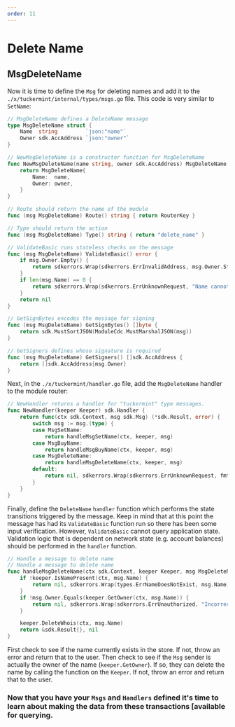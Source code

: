 ```yaml
---
order: 11
---
```


# Delete Name

## MsgDeleteName

Now it is time to define the `Msg` for deleting names and add it to the `./x/tuckermint/internal/types/msgs.go` file. This code is very similar to `SetName`:

```go
// MsgDeleteName defines a DeleteName message
type MsgDeleteName struct {
	Name  string         `json:"name"`
	Owner sdk.AccAddress `json:"owner"`
}

// NewMsgDeleteName is a constructor function for MsgDeleteName
func NewMsgDeleteName(name string, owner sdk.AccAddress) MsgDeleteName {
	return MsgDeleteName{
		Name:  name,
		Owner: owner,
	}
}

// Route should return the name of the module
func (msg MsgDeleteName) Route() string { return RouterKey }

// Type should return the action
func (msg MsgDeleteName) Type() string { return "delete_name" }

// ValidateBasic runs stateless checks on the message
func (msg MsgDeleteName) ValidateBasic() error {
	if msg.Owner.Empty() {
		return sdkerrors.Wrap(sdkerrors.ErrInvalidAddress, msg.Owner.String())
	}
	if len(msg.Name) == 0 {
		return sdkerrors.Wrap(sdkerrors.ErrUnknownRequest, "Name cannot be empty")
	}
	return nil
}

// GetSignBytes encodes the message for signing
func (msg MsgDeleteName) GetSignBytes() []byte {
	return sdk.MustSortJSON(ModuleCdc.MustMarshalJSON(msg))
}

// GetSigners defines whose signature is required
func (msg MsgDeleteName) GetSigners() []sdk.AccAddress {
	return []sdk.AccAddress{msg.Owner}
}
```

Next, in the `./x/tuckermint/handler.go` file, add the `MsgDeleteName` handler to the module router:

```go
// NewHandler returns a handler for "tuckermint" type messages.
func NewHandler(keeper Keeper) sdk.Handler {
	return func(ctx sdk.Context, msg sdk.Msg) (*sdk.Result, error) {
		switch msg := msg.(type) {
		case MsgSetName:
			return handleMsgSetName(ctx, keeper, msg)
		case MsgBuyName:
			return handleMsgBuyName(ctx, keeper, msg)
		case MsgDeleteName:
			return handleMsgDeleteName(ctx, keeper, msg)
		default:
			return nil, sdkerrors.Wrap(sdkerrors.ErrUnknownRequest, fmt.Sprintf("Unrecognized tuckermint Msg type: %v", msg.Type()))
		}
	}
}
```

Finally, define the `DeleteName` `handler` function which performs the state transitions triggered by the message. Keep in mind that at this point the message has had its `ValidateBasic` function run so there has been some input verification. However, `ValidateBasic` cannot query application state. Validation logic that is dependent on network state (e.g. account balances) should be performed in the `handler` function.

```go
// Handle a message to delete name
// Handle a message to delete name
func handleMsgDeleteName(ctx sdk.Context, keeper Keeper, msg MsgDeleteName) (*sdk.Result, error) {
	if !keeper.IsNamePresent(ctx, msg.Name) {
		return nil, sdkerrors.Wrap(types.ErrNameDoesNotExist, msg.Name)
	}
	if !msg.Owner.Equals(keeper.GetOwner(ctx, msg.Name)) {
		return nil, sdkerrors.Wrap(sdkerrors.ErrUnauthorized, "Incorrect Owner")
	}

	keeper.DeleteWhois(ctx, msg.Name)
	return &sdk.Result{}, nil
}
```

First check to see if the name currently exists in the store. If not, throw an error and return that to the user. Then check to see if the `Msg` sender is actually the owner of the name (`keeper.GetOwner`). If so, they can delete the name by calling the function on the `Keeper`. If not, throw an error and return that to the user.

### Now that you have your `Msgs` and `Handlers` defined it's time to learn about making the data from these transactions [available for querying.
